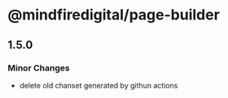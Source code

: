 # @mindfiredigital/page-builder

## 1.5.0

### Minor Changes

- delete old chanset generated by githun actions
